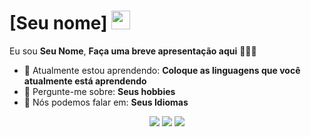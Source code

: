 # [Seu nome] <img src="[https://github.com/TheDudeThatCode/TheDudeThatCode/blob/master/Assets/Mario_Hello_Big.gif](https://www.google.com/url?sa=i&url=https%3A%2F%2Fthe-backrooms-braedens-lore.fandom.com%2Fwiki%2FLevel_702&psig=AOvVaw3HlWmsV4Rrcy2WzoXK9R36&ust=1755734893301000&source=images&cd=vfe&opi=89978449&ved=0CBQQjRxqFwoTCMCkmaeMmI8DFQAAAAAdAAAAABAL)" width="30px">

Eu sou <strong>Seu Nome</strong>, <strong>Faça uma breve apresentação aqui</strong> 👨🏻‍💻 

- 🚀 Atualmente estou aprendendo: <strong>Coloque as linguagens que você atualmente está aprendendo</strong> 
- 💬 Pergunte-me sobre: <strong>Seus hobbies</strong>
- 📣 Nós podemos falar em: <strong>Seus Idiomas</strong>

<div align="center">

  <a href="#" alt="Gmail">
    <img src="https://img.shields.io/badge/-Gmail-FF0000?style=flat-square&labelColor=FF0000&logo=gmail&logoColor=white&link=LINK-DO-SEU-EMAIL"/></a>

  <a href="#" alt="Linkedin">
    <img src="https://img.shields.io/badge/-Linkedin-0e76a8?style=flat-square&logo=Linkedin&logoColor=white&link=LINK-DO-SEU-LINKEDIN" /></a>

  <a href="#" alt="Instagram">
    <img src="https://img.shields.io/badge/-Instagram-DF0174?style=flat-square&labelColor=DF0174&logo=instagram&logoColor=white&link=LINK-DO-SEU-INSTAGRAM"/></a>

</div>
